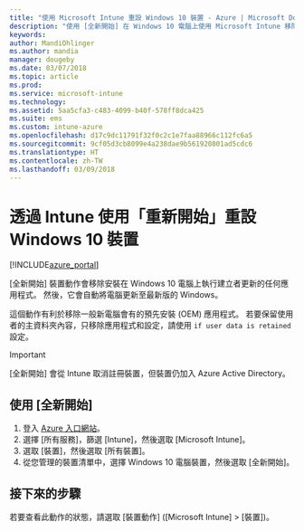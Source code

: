 ```yaml
---
title: "使用 Microsoft Intune 重設 Windows 10 裝置 - Azure | Microsoft Docs"
description: "使用 [全新開始] 在 Windows 10 電腦上使用 Microsoft Intune 移除或解除安裝應用程式，包括 OEM 預先安裝的應用程式。 也可以使用 [if user data is retained] (是否保留使用者資料) 設定，保留主資料夾內容。"
keywords: 
author: MandiOhlinger
ms.author: mandia
manager: dougeby
ms.date: 03/07/2018
ms.topic: article
ms.prod: 
ms.service: microsoft-intune
ms.technology: 
ms.assetid: 5aa5cfa3-c483-4099-b40f-578ff8dca425
ms.suite: ems
ms.custom: intune-azure
ms.openlocfilehash: d17c9dc11791f32f0c2c1e7faa88966c112fc6a5
ms.sourcegitcommit: 9cf05d3cb8099e4a238dae9b561920801ad5cdc6
ms.translationtype: HT
ms.contentlocale: zh-TW
ms.lasthandoff: 03/09/2018
---
```

# <a name="use-fresh-start-to-reset-windows-10-devices-with-intune"></a>透過 Intune 使用「重新開始」重設 Windows 10 裝置


[!INCLUDE[azure_portal](./includes/azure_portal.md)]

[全新開始] 裝置動作會移除安裝在 Windows 10 電腦上執行建立者更新的任何應用程式。 然後，它會自動將電腦更新至最新版的 Windows。

這個動作有利於移除一般新電腦會有的預先安裝 (OEM) 應用程式。 若要保留使用者的主資料夾內容，只移除應用程式和設定，請使用 `if user data is retained` 設定。

> [!IMPORTANT]
> [全新開始] 會從 Intune 取消註冊裝置，但裝置仍加入 Azure Active Directory。

## <a name="use-fresh-start"></a>使用 [全新開始]

1. 登入 [Azure 入口網站](https://portal.azure.com)。
2. 選擇 [所有服務]，篩選 [Intune]，然後選取 [Microsoft Intune]。
3. 選取 [裝置]，然後選取 [所有裝置]。
4. 從您管理的裝置清單中，選擇 Windows 10 電腦裝置，然後選取 [全新開始]。

## <a name="next-steps"></a>接下來的步驟

若要查看此動作的狀態，請選取 [裝置動作] ([Microsoft Intune] > [裝置])。